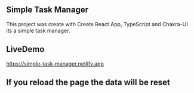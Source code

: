 ## Simple Task Manager

This project was create with Create React App, TypeScript and Chakra-UI
its a simple task manager.

## LiveDemo

https://simple-task-manager.netlify.app

## If you reload the page the data will be reset
